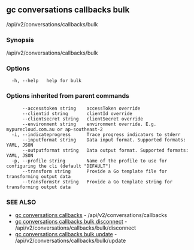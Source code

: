 ## gc conversations callbacks bulk

/api/v2/conversations/callbacks/bulk

### Synopsis

/api/v2/conversations/callbacks/bulk

### Options

```
  -h, --help   help for bulk
```

### Options inherited from parent commands

```
      --accesstoken string    accessToken override
      --clientid string       clientId override
      --clientsecret string   clientSecret override
      --environment string    environment override. E.g. mypurecloud.com.au or ap-southeast-2
  -i, --indicateprogress      Trace progress indicators to stderr
      --inputformat string    Data input format. Supported formats: YAML, JSON
      --outputformat string   Data output format. Supported formats: YAML, JSON
  -p, --profile string        Name of the profile to use for configuring the cli (default "DEFAULT")
      --transform string      Provide a Go template file for transforming output data
      --transformstr string   Provide a Go template string for transforming output data
```

### SEE ALSO

* [gc conversations callbacks](gc_conversations_callbacks.html)	 - /api/v2/conversations/callbacks
* [gc conversations callbacks bulk disconnect](gc_conversations_callbacks_bulk_disconnect.html)	 - /api/v2/conversations/callbacks/bulk/disconnect
* [gc conversations callbacks bulk update](gc_conversations_callbacks_bulk_update.html)	 - /api/v2/conversations/callbacks/bulk/update


